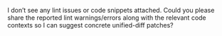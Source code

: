 I don’t see any lint issues or code snippets attached. Could you please share the reported lint warnings/errors along with the relevant code contexts so I can suggest concrete unified-diff patches?